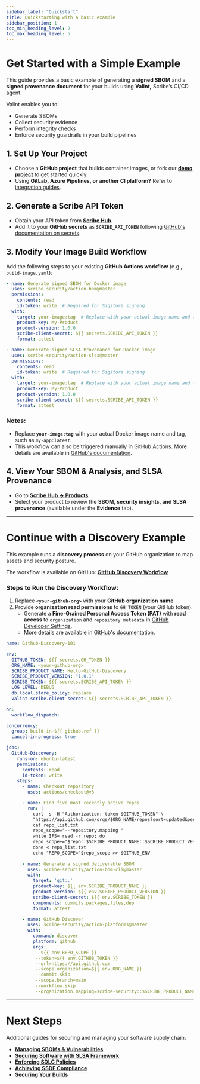 ```yaml
---
sidebar_label: "Quickstart"
title: Quickstarting with a basic example
sidebar_position: 1
toc_min_heading_level: 2
toc_max_heading_level: 5
---
```


# **Get Started with a Simple Example**  

This guide provides a basic example of generating a **signed SBOM** and a **signed provenance document** for your builds using **Valint,** Scribe’s CI/CD agent.  

Valint enables you to:  
- Generate SBOMs  
- Collect security evidence  
- Perform integrity checks  
- Enforce security guardrails in your build pipelines  

## **1. Set Up Your Project**  
- Choose a **GitHub project** that builds container images, or fork our **[demo project](https://github.com/Scribe-public-demos/demo-project)** to get started quickly.  
- Using **GitLab, Azure Pipelines, or another CI platform?** Refer to [integration guides](https://scribe-security.netlify.app/docs/integrating-scribe/ci-integrations/).  

## **2. Generate a Scribe API Token**  
- Obtain your API token from **[Scribe Hub](https://app.scribesecurity.com/account/tokens?modal=openCreateTokenModal)**.  
- Add it to your **GitHub secrets** as **`SCRIBE_API_TOKEN`** following [GitHub's documentation on secrets](https://docs.github.com/en/actions/security-for-github-actions/security-guides/using-secrets-in-github-actions#creating-secrets-for-a-repository).  

## **3. Modify Your Image Build Workflow**  
Add the following steps to your existing **GitHub Actions workflow** (e.g., `build-image.yaml`):  

```yaml
- name: Generate signed SBOM for Docker image  
  uses: scribe-security/action-bom@master  
  permissions:
    contents: read
    id-token: write  # Required for Sigstore signing  
  with:
    target: your-image:tag  # Replace with your actual image name and tag  
    product-key: My-Product  
    product-version: 1.0.0  
    scribe-client-secret: ${{ secrets.SCRIBE_API_TOKEN }}  
    format: attest  

- name: Generate signed SLSA Provenance for Docker image  
  uses: scribe-security/action-slsa@master  
  permissions:
    contents: read
    id-token: write  # Required for Sigstore signing  
  with:
    target: your-image:tag  # Replace with your actual image name and tag  
    product-key: My-Product  
    product-version: 1.0.0  
    scribe-client-secret: ${{ secrets.SCRIBE_API_TOKEN }}  
    format: attest  
```

### **Notes:**  
- Replace **`your-image:tag`** with your actual Docker image name and tag, such as `my-app:latest`.  
- This workflow can also be triggered manually in GitHub Actions. More details are available in [GitHub's documentation](https://docs.github.com/en/actions/managing-workflow-runs-and-deployments/managing-workflow-runs/manually-running-a-workflow).  

## **4. View Your SBOM & Analysis, and SLSA Provenance**  
- Go to **[Scribe Hub → Products](https://app.scribesecurity.com/producer-products)**.  
- Select your product to review the **SBOM, security insights, and SLSA provenance** (available under the **Evidence** tab).  

---

# **Continue with a Discovery Example**  

This example runs a **discovery process** on your GitHub organization to map assets and security posture.  

The workflow is available on GitHub: **[GitHub Discovery Workflow](https://github.com/scribe-public/reusable-workflows/blob/main/.github/workflows/github-discovery-101)**  

### **Steps to Run the Discovery Workflow:**  
1. Replace **`<your-github-org>`** with your **GitHub organization name**.  
2. Provide **organization read permissions** to `GH_TOKEN` (your GitHub token).  
   - Generate a **Fine-Grained Personal Access Token (PAT)** with **read access** to `organization` and `repository metadata` in [GitHub Developer Settings](https://github.com/settings/tokens).  
   - More details are available in [GitHub's documentation](https://docs.github.com/en/enterprise-cloud@latest/authentication/keeping-your-account-and-data-secure/managing-your-personal-access-tokens#managing-pat-access-to-your-organization).  

```yaml
name: Github-Discovery-101

env:
  GITHUB_TOKEN: ${{ secrets.GH_TOKEN }}
  ORG_NAME: <your-github-org>
  SCRIBE_PRODUCT_NAME: Hello-GitHub-Discovery
  SCRIBE_PRODUCT_VERSION: "1.0.1"
  SCRIBE_TOKEN: ${{ secrets.SCRIBE_API_TOKEN }}
  LOG_LEVEL: DEBUG
  db.local.store_policy: replace
  valint.scribe.client-secret: ${{ secrets.SCRIBE_API_TOKEN }}

on:
  workflow_dispatch:

concurrency: 
  group: build-in-${{ github.ref }}
  cancel-in-progress: true

jobs:
  GitHub-Discovery:
    runs-on: ubuntu-latest
    permissions:
      contents: read
      id-token: write
    steps:
      - name: Checkout repository
        uses: actions/checkout@v3

      - name: Find five most recently active repos
        run: |
          curl -s -H "Authorization: token $GITHUB_TOKEN" \
          "https://api.github.com/orgs/$ORG_NAME/repos?sort=updated&per_page=5" | jq -r '.[].full_name' > repo_list.txt   
          cat repo_list.txt
          repo_scope="--repository.mapping "
          while IFS= read -r repo; do
          repo_scope+="$repo::$SCRIBE_PRODUCT_NAME::$SCRIBE_PRODUCT_VERSION "
          done < repo_list.txt
          echo "REPO_SCOPE="$repo_scope >> $GITHUB_ENV
          
      - name: Generate a signed deliverable SBOM
        uses: scribe-security/action-bom-cli@master
        with:
          target: 'git:.'
          product-key: ${{ env.SCRIBE_PRODUCT_NAME }}
          product-version: ${{ env.SCRIBE_PRODUCT_VERSION }} 
          scribe-client-secret: ${{ env.SCRIBE_TOKEN }}
          components: commits,packages,files,dep
          format: attest

      - name: GitHub Discover
        uses: scribe-security/action-platforms@master
        with:
          command: discover
          platform: github
          args:
           --${{ env.REPO_SCOPE }}
           --token=${{ env.GITHUB_TOKEN }}
           --url=https://api.github.com 
           --scope.organization=${{ env.ORG_NAME }} 
           --commit.skip 
           --scope.branch=main 
           --workflow.skip
           --organization.mapping=scribe-security::$SCRIBE_PRODUCT_NAME::$SCRIBE_PRODUCT_VERSION 
```

---

# **Next Steps**  

Additional guides for securing and managing your software supply chain:  
- **[Managing SBOMs & Vulnerabilities](../../guides/manag-sbom-and-vul)**  
- **[Securing Software with SLSA Framework](../../guides/secure-sfw-slsa)**  
- **[Enforcing SDLC Policies](../../guides/enforcing-sdlc-policy)**  
- **[Achieving SSDF Compliance](../../guides/ssdf-compliance)**  
- **[Securing Your Builds](../../guides/securing-builds)**  
